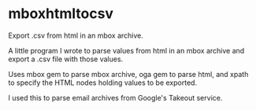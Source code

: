 # mboxhtmltocsv
Export .csv from html in an mbox archive.

A little program I wrote to parse values from html in an mbox archive and export a .csv file with those values.

Uses mbox gem to parse mbox archive, oga gem to parse html, and xpath to specify the HTML nodes holding values to be exported.

I used this to parse email archives from Google's Takeout service.


